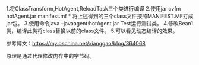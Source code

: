 1.将ClassTransform,HotAgent,ReloadTask三个类进行编译
2.使用jar cvfm hotAgent.jar manifest.mf *   将上述得到的三个class文件按照MANIFEST.MF打成jar包。
3.使用命令java –javaagent:hotAgent.jar Test运行测试类。
4.修改Bean1类，编译此类将class替换以前的class文件。
5.可以看见动态编译的效果。



参考博文：https://my.oschina.net/xianggao/blog/364068


原理是通过代理修改内存中的字节码。